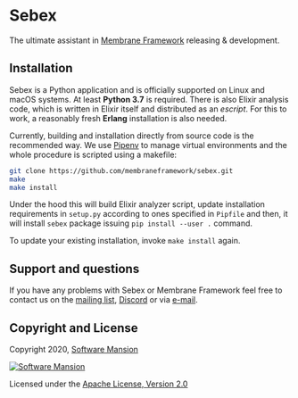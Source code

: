 # Sebex

The ultimate assistant in [Membrane Framework] releasing & development.

## Installation

Sebex is a Python application and is officially supported on Linux and macOS systems. At least **Python 3.7** is required. There is also Elixir analysis code, which is written in Elixir itself and distributed as an _escript_. For this to work, a reasonably fresh **Erlang** installation is also needed.

Currently, building and installation directly from source code is the recommended way. We use [Pipenv] to manage virtual environments and the whole procedure is scripted using a makefile:

```bash
git clone https://github.com/membraneframework/sebex.git
make
make install
```

Under the hood this will build Elixir analyzer script, update installation requirements in `setup.py` according to ones specified in `Pipfile` and then, it will install `sebex` package issuing `pip install --user .` command.

To update your existing installation, invoke `make install` again.

## Support and questions

If you have any problems with Sebex or Membrane Framework feel free to contact us on the [mailing list](https://groups.google.com/forum/#!forum/membrane-framework), [Discord](https://discord.gg/nwnfVSY) or via [e-mail](mailto:info+sebex@membraneframework.org).

## Copyright and License

Copyright 2020, [Software Mansion](https://swmansion.com/?utm_source=git&utm_medium=readme&utm_campaign=membrane)

[![Software Mansion](https://membraneframework.github.io/static/logo/swm_logo_readme.png)](
https://swmansion.com/?utm_source=git&utm_medium=readme&utm_campaign=membrane)

Licensed under the [Apache License, Version 2.0](LICENSE)

[Membrane Framework]: https://www.membraneframework.org/
[Pipenv]: https://pipenv.pypa.io/en/latest/
